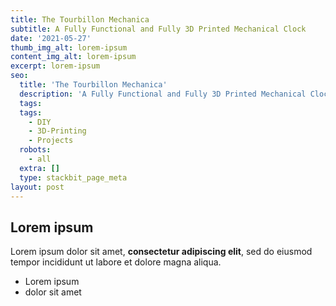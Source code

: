 ```yaml
---
title: The Tourbillon Mechanica
subtitle: A Fully Functional and Fully 3D Printed Mechanical Clock
date: '2021-05-27'
thumb_img_alt: lorem-ipsum
content_img_alt: lorem-ipsum
excerpt: lorem-ipsum
seo:
  title: 'The Tourbillon Mechanica'
  description: 'A Fully Functional and Fully 3D Printed Mechanical Clock'
  tags: 
  tags:
    - DIY
    - 3D-Printing
    - Projects
  robots:
    - all
  extra: []
  type: stackbit_page_meta
layout: post
---
```

## Lorem ipsum

Lorem ipsum dolor sit amet, **consectetur adipiscing elit**, sed do eiusmod tempor incididunt ut labore et dolore magna aliqua.

- Lorem ipsum
- dolor sit amet